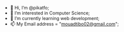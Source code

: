 - 👋 Hi, I’m @pikatfo;
- 👀 I’m interested in Computer Science;
- 🌱 I’m currently learning web development;
- 📫 My Email address = "mouadtibo02@gmail.com";


